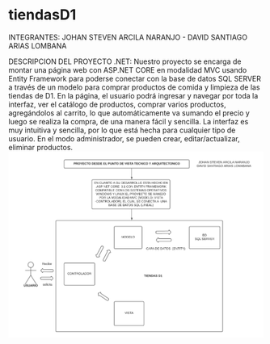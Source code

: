 # tiendasD1

INTEGRANTES:
JOHAN STEVEN ARCILA NARANJO - DAVID SANTIAGO ARIAS LOMBANA

DESCRIPCION DEL PROYECTO .NET:
Nuestro proyecto se encarga de montar una página web con ASP.NET CORE en modalidad MVC usando Entity Framework para poderse conectar con la base de datos SQL SERVER a través de un modelo para comprar productos de comida y limpieza de las tiendas de D1. En la página, el usuario podrá ingresar y navegar por toda la interfaz, ver el catálogo de productos, comprar varios productos, agregándolos al carrito, lo que automáticamente va sumando el precio y luego se realiza la compra, de una manera fácil y sencilla. La interfaz es muy intuitiva y sencilla, por lo que está hecha para cualquier tipo de usuario. En el modo administrador, se pueden crear, editar/actualizar, eliminar productos. 
![DIAGRAMA](https://github.com/johansteven1031/tiendaD1/blob/master/Desktop/TiendaD1/TiendaD1/WebApplication1/WebApplication1/assets/NET%20CORE%20PROJECT%20STORE%20D1.png)
